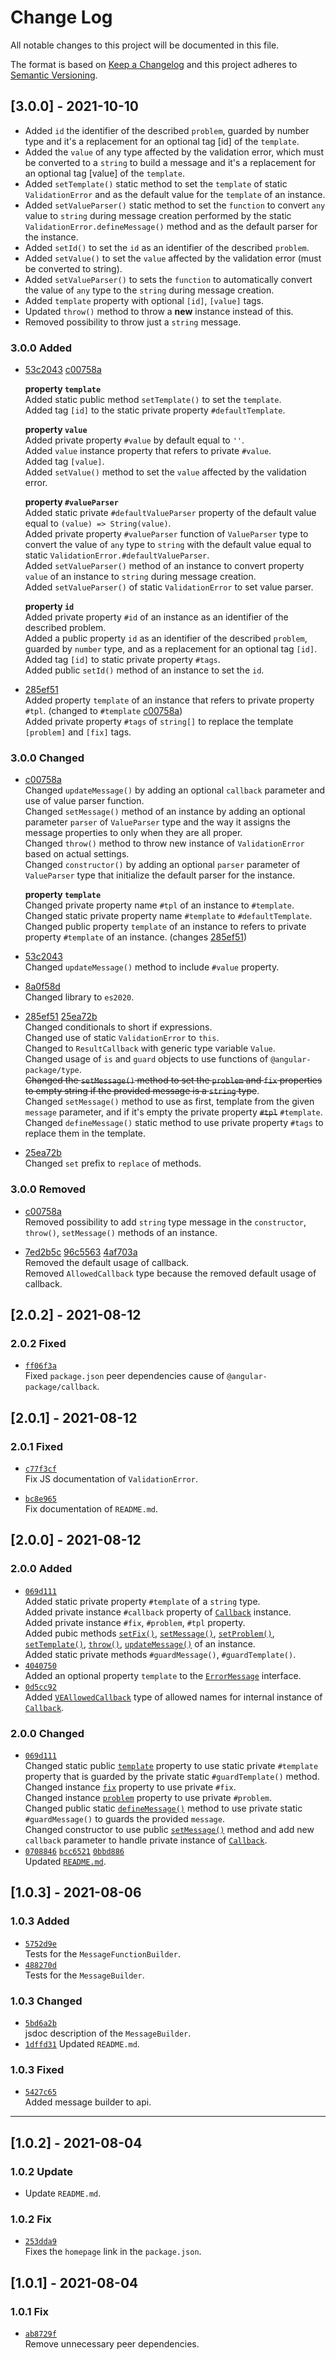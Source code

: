 
# Change Log

All notable changes to this project will be documented in this file.

The format is based on [Keep a Changelog](http://keepachangelog.com/)
and this project adheres to [Semantic Versioning](http://semver.org/).

## [3.0.0] - 2021-10-10

- Added `id` the identifier of the described `problem`, guarded by number type and it's a replacement for an optional tag [id] of the `template`.
- Added the `value` of any type affected by the validation error, which must be converted to a `string` to build a message and it's a replacement for an optional tag [value] of the `template`.
- Added `setTemplate()` static method to set the `template` of static `ValidationError` and as the default value for the `template` of an instance.
- Added `setValueParser()` static method to set the `function` to convert `any` value to `string` during message creation performed by the static `ValidationError.defineMessage()` method and as the default parser for the instance.
- Added `setId()` to set the `id` as an identifier of the described `problem`.
- Added `setValue()` to set the `value` affected by the validation error (must be converted to string).
- Added `setValueParser()` to sets the `function` to automatically convert the value of `any` type to the `string` during message creation.
- Added `template` property with optional `[id]`, `[value]` tags.
- Updated `throw()` method to throw a **new** instance instead of this.
- Removed possibility to throw just a `string` message.

### 3.0.0 Added

- [53c2043] [c00758a]  

  **property `template`**  
  Added static public method `setTemplate()` to set the `template`.  
  Added tag `[id]` to the static private property `#defaultTemplate`.  

  **property `value`**  
  Added private property `#value` by default equal to `''`.  
  Added `value` instance property that refers to private `#value`.  
  Added tag `[value]`.  
  Added `setValue()` method to set the `value` affected by the validation error.  

  **property `#valueParser`**  
  Added static private `#defaultValueParser` property of the default value equal to `(value) => String(value)`.  
  Added private property `#valueParser` function of `ValueParser` type to convert the value of `any` type to `string` with the default value equal to static `ValidationError.#defaultValueParser`.  
  Added `setValueParser()` method of an instance to convert property `value` of an instance to `string` during message creation.  
  Added `setValueParser()` of static `ValidationError` to set value parser.  

  **property `id`**  
  Added private property `#id` of an instance as an identifier of the described problem.  
  Added a public property `id` as an identifier of the described `problem`, guarded by `number` type, and as a replacement for an optional tag `[id]`.  
  Added tag `[id]` to static private property `#tags`.  
  Added public `setId()` method of an instance to set the `id`.  

- [285ef51]  
  Added property `template` of an instance that refers to private property `#tpl`. (changed to `#template` [c00758a])  
  Added private property `#tags` of `string[]` to replace the template `[problem]` and `[fix]` tags.  

### 3.0.0 Changed

- [c00758a]  
  Changed `updateMessage()` by adding an optional `callback` parameter and use of value parser function.  
  Changed `setMessage()` method of an instance by adding an optional parameter `parser` of `ValueParser` type and the way it assigns the message properties to only when they are all proper.  
  Changed `throw()` method to throw new instance of `ValidationError` based on actual settings.  
  Changed `constructor()` by adding an optional `parser` parameter of `ValueParser` type that initialize the default parser for the instance.  

  **property `template`**  
  Changed private property name `#tpl` of an instance to `#template`.  
  Changed static private property name `#template` to `#defaultTemplate`.  
  Changed public property `template` of an instance to refers to private property `#template` of an instance. (changes [285ef51])  

- [53c2043]  
  Changed `updateMessage()` method to include `#value` property.

- [8a0f58d]  
  Changed library to `es2020`.  

- [285ef51] [25ea72b]  
  Changed conditionals to short if expressions.  
  Changed use of static `ValidationError` to `this`.  
  Changed to `ResultCallback` with generic type variable `Value`.  
  Changed usage of `is` and `guard` objects to use functions of `@angular-package/type`.  
  ~~Changed the `setMessage()` method to set the `problem` and `fix` properties to empty string if the provided message is a `string` type~~.  
  Changed `setMessage()` method to use as first, template from the given `message` parameter, and if it's empty the private property ~~`#tpl`~~ `#template`.  
  Changed `defineMessage()` static method to use private property `#tags` to replace them in the template.  

- [25ea72b]  
  Changed `set` prefix to `replace` of methods.

### 3.0.0 Removed

- [c00758a]  
  Removed possibility to add `string` type message in the `constructor`, `throw()`, `setMessage()` methods of an instance.  

- [7ed2b5c] [96c5563] [4af703a]  
  Removed the default usage of callback.  
  Removed `AllowedCallback` type because the removed default usage of callback.  

[53c2043]: https://github.com/angular-package/error/commit/53c20435df2225cb38e8d45d8f07e9c60db4d95a
[25ea72b]: https://github.com/angular-package/error/commit/25ea72b733939264b6546d01ef2945cc1e716fa5
[8a0f58d]: https://github.com/angular-package/error/commit/8a0f58dae2b8a474848a2eccbe3218a0da0c017e
[285ef51]: https://github.com/angular-package/error/commit/285ef51805a3f1528b62d389214c106c3f213dfa
[c00758a]: https://github.com/angular-package/error/commit/c00758a02cd32e61b813719df7ee8b0f7d18cb12
[7ed2b5c]: https://github.com/angular-package/error/commit/7ed2b5c90ed9922b8ced3622db4e0aa9b51afc38
[96c5563]: https://github.com/angular-package/error/commit/96c5563285f86eb2ce5d1ecff39aa2110507f220
[4af703a]: https://github.com/angular-package/error/commit/4af703afa7c2c432a902faad96fa535640bc5671

## [2.0.2] - 2021-08-12

### 2.0.2 Fixed

- [`ff06f3a`][ff06f3a]  
  Fixed `package.json` peer dependencies cause of `@angular-package/callback`. 

[ff06f3a]: https://github.com/angular-package/error/commit/ff06f3ae1b5c922c7605a7fb6301dd238b9e1b7a

## [2.0.1] - 2021-08-12

### 2.0.1 Fixed

- [`c77f3cf`][c77f3cf]  
  Fix JS documentation of `ValidationError`.  

- [`bc8e965`][bc8e965]  
  Fix documentation of `README.md`.  

[c77f3cf]: https://github.com/angular-package/error/commit/c77f3cfc8f7958dbfa29022d2e564d6095c2dc65
[bc8e965]: https://github.com/angular-package/error/commit/bc8e9653bd5e5546f2a3df2d6d6f18bcefea192b

## [2.0.0] - 2021-08-12

### 2.0.0 Added

- [`069d111`][069d111]  
  Added static private property `#template` of a `string` type.  
  Added private instance `#callback` property of [`Callback`][package-callback] instance.  
  Added private instance `#fix`,  `#problem`, `#tpl` property.  
  Added pubic methods [`setFix()`][error-method-setfix], [`setMessage()`][error-method-setmessage], [`setProblem()`][error-method-setproblem], [`setTemplate()`][error-method-settemplate], [`throw()`][error-method-throw], [`updateMessage()`][error-method-updatemssage] of an instance.  
  Added static private methods `#guardMessage()`, `#guardTemplate()`.  
- [`4040750`][4040750]  
  Added an optional property `template` to the [`ErrorMessage`][error-interface-errormessage] interface.
- [`0d5cc92`][0d5cc92]  
  Added [`VEAllowedCallback`][error-type-veallowedcallback] type of allowed names for internal instance of [`Callback`][package-callback].

[069d111]: https://github.com/angular-package/error/commit/069d111220b63c2d2cdbffa499f3588121f14e16
[4040750]: https://github.com/angular-package/error/commit/40407503893484874e588b8b5b42c6e40a5fc3ab
[0d5cc92]: https://github.com/angular-package/error/commit/0d5cc920b7e5c750f77099580ec2f53070d3cac7

### 2.0.0 Changed

- [`069d111`][069d111]  
  Changed static public [`template`][error-static-template] property to use static private `#template` property that is guarded by the private static `#guardTemplate()` method.  
  Changed instance [`fix`][error-property-fix] property to use private `#fix`.  
  Changed instance [`problem`][error-property-problem] property to use private `#problem`.  
  Changed public static [`defineMessage()`][error-method-static-definemessage] method to use private static `#guardMessage()` to guards the provided `message`.  
  Changed constructor to use public [`setMessage()`][error-method-setmessage] method and add new `callback` parameter to handle private instance of [`Callback`][package-callback].  
- [`0708846`][0708846] [`bcc6521`][bcc6521] [`0bbd886`][0bbd886]  
  Updated [`README.md`](https://github.com/angular-package/error#readme).

[0bbd886]: https://github.com/angular-package/error/commit/0bbd88630e0a695ab4865903c83bda7b2e56dfef
[bcc6521]: https://github.com/angular-package/error/commit/bcc652139613a7f8ef721cd12bc076fde3edadb8
[0708846]: https://github.com/angular-package/error/commit/0708846f6bc3de0fa080e5f58fa4a36adfcb7dcd

## [1.0.3] - 2021-08-06

### 1.0.3 Added

- [`5752d9e`][5752d9e]  
  Tests for the `MessageFunctionBuilder`.
- [`488270d`][488270d]  
  Tests for the `MessageBuilder`.

[5752d9e]: https://github.com/angular-package/error/commit/5752d9e7b3631dcca0d6945e25a92d1fdfb9eee3
[488270d]: https://github.com/angular-package/error/commit/488270d4c88f8575c8289022559e4f8ce1de828b

### 1.0.3 Changed

- [`5bd6a2b`][5bd6a2b]  
  jsdoc description of the `MessageBuilder`.
- [`1dffd31`][1dffd31]
  Updated `README.md`.

[5bd6a2b]: https://github.com/angular-package/error/commit/5bd6a2bf8dc98db6666f8d84bb28771357f17105
[1dffd31]: https://github.com/angular-package/error/commit/1dffd31ab4db736a4f583ac4d3c1994c92da92ea

### 1.0.3 Fixed

- [`5427c65`][5427c65]  
  Added message builder to api.

[5427c65]: https://github.com/angular-package/error/commit/5427c6585ddebe01bc6e3733425e07b924ec0ca6

----

## [1.0.2] - 2021-08-04

### 1.0.2 Update

- Update `README.md`.

### 1.0.2 Fix

- [`253dda9`][253dda9]  
  Fixes the `homepage` link in the `package.json`.

[253dda9]: https://github.com/angular-package/error/commit/253dda9b0cd14d7766f7ac3da33e4aaf35af1193

## [1.0.1] - 2021-08-04

### 1.0.1 Fix

- [`ab8729f`][ab8729f]  
  Remove unnecessary peer dependencies.

[ab8729f]: https://github.com/angular-package/error/commit/ab8729f3627d63729326ddfd354296c2ae800c33

[error-method-static-definemessage]: https://github.com/angular-package/error#validationerrordefinemessage

[error-method-setfix]: https://github.com/angular-package/error#validationerrorprototypesetfix
[error-method-setmessage]: https://github.com/angular-package/error#validationerrorprototypesetmessage
[error-method-setproblem]: https://github.com/angular-package/error#validationerrorprototypesetproblem
[error-method-settemplate]: https://github.com/angular-package/error#validationerrorprototypesettemplate
[error-method-throw]: https://github.com/angular-package/error#validationerrorprototypethrow
[error-method-updatemssage]: https://github.com/angular-package/error#validationerrorprototypeupdatemssage

[error-static-template]: https://github.com/angular-package/error#validationerrortemplate
[error-type-veallowedcallback]: https://github.com/angular-package/error#veallowedcallback
[error-interface-errormessage]: https://github.com/angular-package/error#errormessage

[package-callback]: https://github.com/angular-package/callback

[error-property-fix]: https://github.com/angular-package/error#validationerrorprototypefix
[error-property-message]: https://github.com/angular-package/error#validationerrorprototypemessage
[error-property-problem]: https://github.com/angular-package/error#validationerrorprototypeproblem